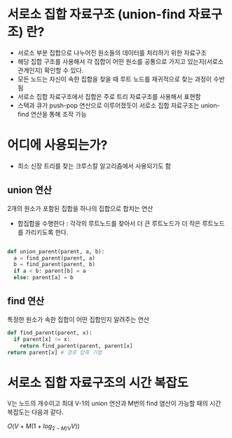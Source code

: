 # 서로소 집합 자료구조 (union-find 자료구조) 란?
- 서로소 부분 집합으로 나누어진 원소들의 데이터를 처리하기 위한 자료구조
- 해당 집합 구조를 사용해서 각 집합이 어떤 원소를 공통으로 가지고 있는지(서로소 관계인지) 확인할 수 있다.
- 모든 노드는 자신이 속한 집합을 찾을 때 루트 노드를 재귀적으로 찾는 과정이 수반됨
- 서로소 집합 자료구조에서 집합은 주로 트리 자료구조를 사용해서 표현함  
- 스택과 큐가 push-pop 연산으로 이루어졌듯이 서로소 집합 자료구조는 union-find 연산을 통해 조작 가능

# 어디에 사용되는가?
- 최소 신장 트리를 찾는 크루스칼 알고리즘에서 사용되기도 함

## union 연산
2개의 원소가 포함된 집합을 하나의 집합으로 합치는 연산
- 합집합을 수행한다 : 각각의 루트노드를 찾아서 더 큰 루트노드가 더 작은 루트노드를 가리키도록 한다.

```python

def union_parent(parent, a, b):
  a = find_parent(parent, a)
  b = find_parent(parent, b)
  if a < b: parent[b] = a
  else: parent[a] = b

```

## find 연산
특정한 원소가 속한 집합이 어떤 집합인지 알려주는 연산 

```python
def find_parent(parent, x):
  if parent[x] != x:
    return find_parent(parent, parent[x]
return parent[x] # 경로 압축 기법 
```

# 서로소 집합 자료구조의 시간 복잡도
V는 노드의 개수이고 최대 V-1의 union 연산과 M번의 find 염산이 가능할 때의 시간 복잡도는 다음과 같다.

$O(V + M(1 + log_{2-M/V}V))$
